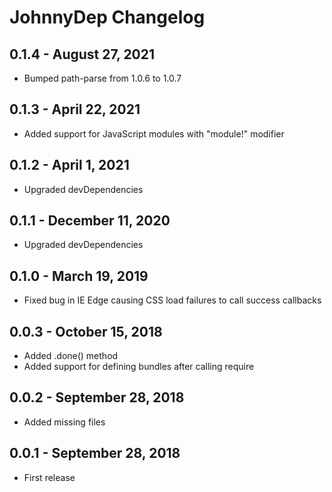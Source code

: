 # JohnnyDep Changelog

## 0.1.4 - August 27, 2021

* Bumped path-parse from 1.0.6 to 1.0.7

## 0.1.3 - April 22, 2021

* Added support for JavaScript modules with "module!" modifier

## 0.1.2 - April 1, 2021

* Upgraded devDependencies

## 0.1.1 - December 11, 2020

* Upgraded devDependencies

## 0.1.0 - March 19, 2019

* Fixed bug in IE Edge causing CSS load failures to call success callbacks

## 0.0.3 - October 15, 2018

* Added .done() method
* Added support for defining bundles after calling require

## 0.0.2 - September 28, 2018

* Added missing files

## 0.0.1 - September 28, 2018

* First release
